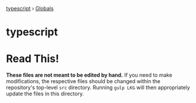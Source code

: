 [typescript](README.md) › [Globals](globals.md)

# typescript

# Read This!

**These files are not meant to be edited by hand.**
If you need to make modifications, the respective files should be changed within the repository's top-level `src` directory.
Running `gulp LKG` will then appropriately update the files in this directory.
